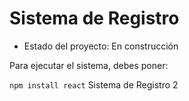 <h1> Sistema de Registro </h1>

- Estado del proyecto: En construcción

Para ejecutar el sistema, debes poner: 

``npm install react``
Sistema de Registro 2
